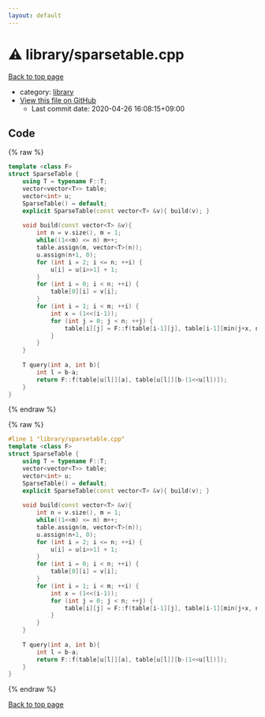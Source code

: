 ```yaml
---
layout: default
---
```


<!-- mathjax config similar to math.stackexchange -->
<script type="text/javascript" async
  src="https://cdnjs.cloudflare.com/ajax/libs/mathjax/2.7.5/MathJax.js?config=TeX-MML-AM_CHTML">
</script>
<script type="text/x-mathjax-config">
  MathJax.Hub.Config({
    TeX: { equationNumbers: { autoNumber: "AMS" }},
    tex2jax: {
      inlineMath: [ ['$','$'] ],
      processEscapes: true
    },
    "HTML-CSS": { matchFontHeight: false },
    displayAlign: "left",
    displayIndent: "2em"
  });
</script>

<script type="text/javascript" src="https://cdnjs.cloudflare.com/ajax/libs/jquery/3.4.1/jquery.min.js"></script>
<script src="https://cdn.jsdelivr.net/npm/jquery-balloon-js@1.1.2/jquery.balloon.min.js" integrity="sha256-ZEYs9VrgAeNuPvs15E39OsyOJaIkXEEt10fzxJ20+2I=" crossorigin="anonymous"></script>
<script type="text/javascript" src="../../assets/js/copy-button.js"></script>
<link rel="stylesheet" href="../../assets/css/copy-button.css" />


# :warning: library/sparsetable.cpp

<a href="../../index.html">Back to top page</a>

* category: <a href="../../index.html#d521f765a49c72507257a2620612ee96">library</a>
* <a href="{{ site.github.repository_url }}/blob/master/library/sparsetable.cpp">View this file on GitHub</a>
    - Last commit date: 2020-04-26 16:08:15+09:00




## Code

<a id="unbundled"></a>
{% raw %}
```cpp
template <class F>
struct SparseTable {
    using T = typename F::T;
    vector<vector<T>> table;
    vector<int> u;
    SparseTable() = default;
    explicit SparseTable(const vector<T> &v){ build(v); }
 
    void build(const vector<T> &v){
        int n = v.size(), m = 1;
        while((1<<m) <= n) m++;
        table.assign(m, vector<T>(n));
        u.assign(n+1, 0);
        for (int i = 2; i <= n; ++i) {
            u[i] = u[i>>1] + 1;
        }
        for (int i = 0; i < n; ++i) {
            table[0][i] = v[i];
        }
        for (int i = 1; i < m; ++i) {
            int x = (1<<(i-1));
            for (int j = 0; j < n; ++j) {
                table[i][j] = F::f(table[i-1][j], table[i-1][min(j+x, n-1)]);
            }
        }
    }
 
    T query(int a, int b){
        int l = b-a;
        return F::f(table[u[l]][a], table[u[l]][b-(1<<u[l])]);
    }
}
```
{% endraw %}

<a id="bundled"></a>
{% raw %}
```cpp
#line 1 "library/sparsetable.cpp"
template <class F>
struct SparseTable {
    using T = typename F::T;
    vector<vector<T>> table;
    vector<int> u;
    SparseTable() = default;
    explicit SparseTable(const vector<T> &v){ build(v); }
 
    void build(const vector<T> &v){
        int n = v.size(), m = 1;
        while((1<<m) <= n) m++;
        table.assign(m, vector<T>(n));
        u.assign(n+1, 0);
        for (int i = 2; i <= n; ++i) {
            u[i] = u[i>>1] + 1;
        }
        for (int i = 0; i < n; ++i) {
            table[0][i] = v[i];
        }
        for (int i = 1; i < m; ++i) {
            int x = (1<<(i-1));
            for (int j = 0; j < n; ++j) {
                table[i][j] = F::f(table[i-1][j], table[i-1][min(j+x, n-1)]);
            }
        }
    }
 
    T query(int a, int b){
        int l = b-a;
        return F::f(table[u[l]][a], table[u[l]][b-(1<<u[l])]);
    }
}

```
{% endraw %}

<a href="../../index.html">Back to top page</a>

